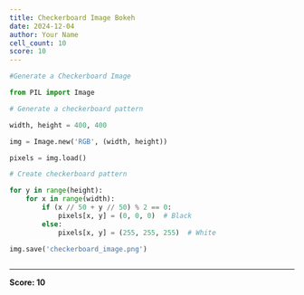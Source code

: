 ```yaml
---
title: Checkerboard Image Bokeh
date: 2024-12-04
author: Your Name
cell_count: 10
score: 10
---
```


```python
#Generate a Checkerboard Image
```


```python
from PIL import Image
```


```python
# Generate a checkerboard pattern
```


```python
width, height = 400, 400
```


```python
img = Image.new('RGB', (width, height))
```


```python
pixels = img.load()
```


```python
# Create checkerboard pattern
```


```python
for y in range(height):
    for x in range(width):
        if (x // 50 + y // 50) % 2 == 0:
            pixels[x, y] = (0, 0, 0)  # Black
        else:
            pixels[x, y] = (255, 255, 255)  # White
```


```python
img.save('checkerboard_image.png')
```


```python

```


---
**Score: 10**
